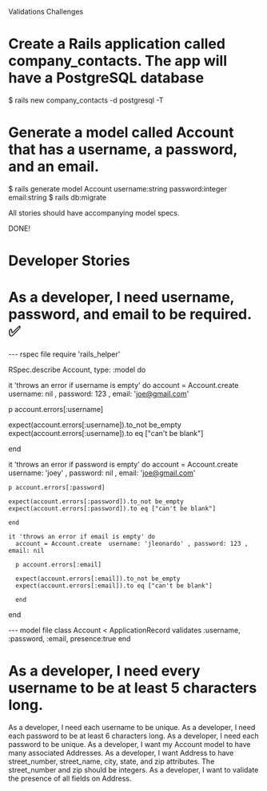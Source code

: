 Validations Challenges

# Create a Rails application called company_contacts. The app will have a PostgreSQL database

$ rails new company_contacts -d postgresql -T

# Generate a model called Account that has a username, a password, and an email.

$ rails generate model Account username:string password:integer email:string
$ rails db:migrate 

All stories should have accompanying model specs.

DONE!


# Developer Stories

# As a developer, I need username, password, and email to be required. ✅

--- rspec file
require 'rails_helper'

RSpec.describe Account, type: :model do

  it 'throws an error if username is empty' do
  account = Account.create  username: nil , password: 123 , email: 'joe@gmail.com'

  p account.errors[:username]

  expect(account.errors[:username]).to_not be_empty
  expect(account.errors[:username]).to eq ["can't be blank"]

  end

  it 'throws an error if password is empty' do
    account = Account.create  username: 'joey' , password: nil , email: 'joe@gmail.com'
  
    p account.errors[:password]
  
    expect(account.errors[:password]).to_not be_empty
    expect(account.errors[:password]).to eq ["can't be blank"]
  
    end

    it 'throws an error if email is empty' do
      account = Account.create  username: 'jleonardo' , password: 123 , email: nil
    
      p account.errors[:email]
    
      expect(account.errors[:email]).to_not be_empty
      expect(account.errors[:email]).to eq ["can't be blank"]
    
      end

end

--- model file
class Account < ApplicationRecord
    validates :username, :password, :email, presence:true
end


# As a developer, I need every username to be at least 5 characters long.



As a developer, I need each username to be unique.
As a developer, I need each password to be at least 6 characters long.
As a developer, I need each password to be unique.
As a developer, I want my Account model to have many associated Addresses.
As a developer, I want Address to have street_number, street_name, city, state, and zip attributes. The street_number and zip should be integers.
As a developer, I want to validate the presence of all fields on Address.
